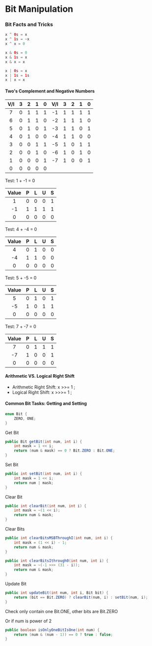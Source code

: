 # Bit Manipulation

### Bit Facts and Tricks

```java
x ^ 0s = x
x ^ 1s = ~x
x ^ x = 0
```

```java
x & 0s = 0
x & 1s = x
x & x = x
```

```java
x | 0s = x
x | 1s = 1s
x | x = x
```

#### Two's Complement and Negative Numbers
 
| V/I | 3 | 2 | 1 | 0 | V/I | 3 | 2 | 1 | 0 |
|:---:|:-:|:-:|:-:|:-:|:---:|:-:|:-:|:-:|:-:|
|  7  | 0 | 1 | 1 | 1 |  -1 | 1 | 1 | 1 | 1 |
|  6  | 0 | 1 | 1 | 0 |  -2 | 1 | 1 | 1 | 0 |
|  5  | 0 | 1 | 0 | 1 |  -3 | 1 | 1 | 0 | 1 |
|  4  | 0 | 1 | 0 | 0 |  -4 | 1 | 1 | 0 | 0 |
|  3  | 0 | 0 | 1 | 1 |  -5 | 1 | 0 | 1 | 1 |
|  2  | 0 | 0 | 1 | 0 |  -6 | 1 | 0 | 1 | 0 |
|  1  | 0 | 0 | 0 | 1 |  -7 | 1 | 0 | 0 | 1 |
|  0  | 0 | 0 | 0 | 0 |     |   |   |   |   |

Test: 1 + -1 = 0 

| Value | P | L | U | S |
|:-----:|:-:|:-:|:-:|:-:|
|   1   | 0 | 0 | 0 | 1 |
|   -1  | 1 | 1 | 1 | 1 |
|   0   | 0 | 0 | 0 | 0 |

Test: 4 + -4 = 0

| Value | P | L | U | S |
|:-----:|:-:|:-:|:-:|:-:|
|   4   | 0 | 1 | 0 | 0 |
|   -4  | 1 | 1 | 0 | 0 |
|   0   | 0 | 0 | 0 | 0 |

Test: 5 + -5 = 0

| Value | P | L | U | S |
|:-----:|:-:|:-:|:-:|:-:|
|   5   | 0 | 1 | 0 | 1 |
|   -5  | 1 | 0 | 1 | 1 |
|   0   | 0 | 0 | 0 | 0 |

Test: 7 + -7 = 0

| Value | P | L | U | S |
|:-----:|:-:|:-:|:-:|:-:|
|   7   | 0 | 1 | 1 | 1 |
|   -7  | 1 | 0 | 0 | 1 |
|   0   | 0 | 0 | 0 | 0 |

#### Arithmetic VS. Logical Right Shift

- Arithmetic Right Shift: x >>= 1 ;
- Logical Right Shift: x >>>= 1 ;

#### Common Bit Tasks: Getting and Setting

```java
enum Bit {
	ZERO, ONE;
}
```

Get Bit

```java
public Bit getBit(int num, int i) {
	int mask = 1 << i;
	return (num & mask) == 0 ? Bit.ZERO : Bit.ONE;
}
```

Set Bit

```java
public int setBit(int num, int i) {
	int mask = 1 << i;
	return num | mask;
}
```

Clear Bit

```java
public int clearBit(int num, int i) {
	int mask = ~(1 << i);
	return num & mask;
}
```

Clear Bits

```java
public int clearBitsMSBThroughI(int num, int i) {
	int mask = (1 << i) - 1;
	return num & mask;
}

public int clearBitsIthrough0(int num, int i) {
	int mask = ~(-1 >>> (31 - i));
	return num & mask;
}
```

Update Bit

```java
public int updateBit(int num, int i, Bit bit) {
	return (bit == Bit.ZERO) ? clearBit(num, i) : setBit(num, i);
}
```

Check only contain one Bit.ONE, other bits are Bit.ZERO

Or if num is power of 2

```java
public boolean isOnlyOneBitIsOne(int num) {
	return (num & (num - 1)) == 0 ? true : false;
}
```

